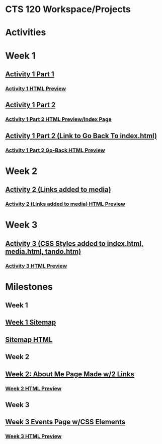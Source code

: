 # CTS 120 Workspace/Projects
# Activities

# Week 1
## [Activity 1 Part 1](/activity1/part1/test.html)
### [Activity 1 HTML Preview](http://htmlpreview.github.io/?https://github.com/jdykstragcu/CST120/blob/main/activity1/part1/test.html)
## [Activity 1 Part 2](/activity1/part2/index.html)
### [Activity 1 Part 2 HTML Preview/Index Page](http://htmlpreview.github.io/?https://github.com/jdykstragcu/CST120/blob/main/activity1/part2/index.html)
## [Activity 1 Part 2 (Link to Go Back To index.html)](/activity1/part2/page2.html)
### [Activity 1 Part 2 Go-Back HTML Preview](http://htmlpreview.github.io/?https://github.com/jdykstragcu/CST120/blob/main/activity1/part2/page2.html)

# Week 2
## [Activity 2 (Links added to media)](/activity2/index.html)
### [Activity 2 (Links added to media) HTML Preview](http://htmlpreview.github.io/?https://github.com/jdykstragcu/CST120/blob/main/activity2/index.html)

# Week 3
## [Activity 3 (CSS Styles added to index.html, media.html, tando.htm)](/activity3/topic%203/index.html)
### [Activity 3 HTML Preview](http://htmlpreview.github.io/?https://github.com/jdykstragcu/CST120/blob/main/activity3/topic%203/index.html)

# Milestones
## Week 1
## [Week 1 Sitemap](/milestone/sitemap.md)
## [Sitemap HTML](/milestone/drawioexample.html)
## Week 2
## [Week 2: About Me Page Made w/2 Links](/milestone/ABOUTME.md)
### [Week 2 HTML Preview](http://htmlpreview.github.io/?https://github.com/jdykstragcu/CST120/blob/main/milestone/ABOUTME.html)
## Week 3
## [Week 3 Events Page w/CSS Elements](/milestone/EVENTS.html)
### [Week 3 HTML Preview](http://htmlpreview.github.io/?https://github.com/jdykstragcu/CST120/blob/main/milestone/EVENTS.html)